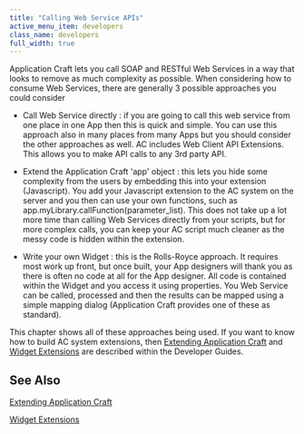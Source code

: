 ```yaml
---
title: "Calling Web Service APIs"
active_menu_item: developers
class_name: developers
full_width: true
---
```



Application Craft lets you call SOAP and RESTful Web Services in a way that looks to remove as much complexity as possible. When considering how to consume Web Services, there are generally 3 possible approaches you could consider

 - Call Web Service directly : if you are going to call this web service from one place in one App then this is quick and simple. You can use this approach also in many places from many Apps but you should consider the other approaches as well. AC includes Web Client API Extensions. This allows you to make API calls to any 3rd party API.

 - Extend the Application Craft 'app' object : this lets you hide some complexity from the users by embedding this into your extension (Javascript). You add your Javascript extension to the AC system on the server and you then can use your own functions, such as app.myLibrary.callFunction(parameter\_list). This does not take up a lot more time than calling Web Services directly from your scripts, but for more complex calls, you can keep your AC script much cleaner as the messy code is hidden within the extension.

 - Write your own Widget : this is the Rolls-Royce approach. It requires most work up front, but once built, your App designers will thank you as there is often no code at all for the App designer. All code is contained within the Widget and you access it using properties. You Web Service can be called, processed and then the results can be mapped using a simple mapping dialog (Application Craft provides one of these as standard).

This chapter shows all of these approaches being used. If you want to know how to build AC system extensions, then [Extending Application Craft](/developers/documentation/adding-widgets-and-api-methods/) and [Widget Extensions](/developers/documentation/adding-widgets-and-api-methods/adding-your-own-widgets-to-application-craft/) are described within the Developer Guides.

## See Also

[Extending Application Craft](/developers/documentation/adding-widgets-and-api-methods/)

[Widget Extensions](/developers/documentation/adding-widgets-and-api-methods/adding-your-own-widgets-to-application-craft/)

